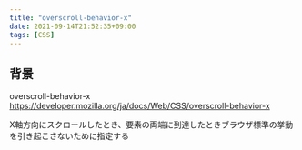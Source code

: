 ```yaml
---
title: "overscroll-behavior-x"
date: 2021-09-14T21:52:35+09:00
tags: [CSS]
---
```


## 背景
overscroll-behavior-x
https://developer.mozilla.org/ja/docs/Web/CSS/overscroll-behavior-x

X軸方向にスクロールしたとき、要素の両端に到達したときブラウザ標準の挙動を引き起こさないために指定する


